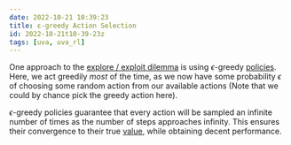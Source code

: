 ```yaml
---
date: 2022-10-21 10:39:23
title: ε-greedy Action Selection
id: 2022-10-21t10-39-23z
tags: [uva, uva_rl]
---
```


One approach to the [explore / exploit dilemma](./2022-10-20t15-59-00z.md) is
using $\epsilon$-greedy [policies](./2022-10-21t10-19-39z.md). Here, we act
greedily _most_ of the time, as we now have some probability $\epsilon$ of
choosing some random action from our available actions (Note that we could by
chance pick the greedy action here).

$\epsilon$-greedy policies guarantee that every action will be sampled an
infinite number of times as the number of steps approaches infinity. This
ensures their convergence to their true [value](./2022-10-21t10-45-34z.md),
while obtaining decent performance.
